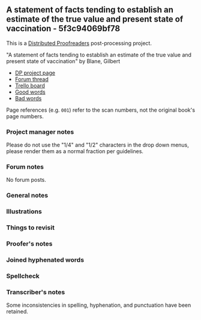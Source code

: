 ## A statement of facts tending to establish an estimate of the true value and present state of vaccination - 5f3c94069bf78 ##

This is a [Distributed Proofreaders](http://www.pgdp.net/) post-processing project.

"A statement of facts tending to establish an estimate of the true value and present state of vaccination" by Blane, Gilbert

- [DP project page](http://www.pgdp.net/c/project.php?id=projectID5f3c94069bf78)
- [Forum thread](https://www.pgdp.net/phpBB3/viewtopic.php?t=76448)
- [Trello board](https://trello.com/b/qsERIoqi/dp-a-statement-of-facts-tending-to-establish-an-estimate-of-the-true-value-and-present-state-of-vaccination)
- [Good words](good_words.txt)
- [Bad words](bad_words.txt)

Page references (e.g. `001`) refer to the scan numbers, not the original book's page numbers.

### Project manager notes ###

Please do not use the "1/4" and "1/2" characters in the drop down menus, please render them as a normal fraction per guidelines.

### Forum notes ###

No forum posts.

### General notes ###

### Illustrations ###

### Things to revisit ###

### Proofer's notes ###

### Joined hyphenated words ###

### Spellcheck ###

### Transcriber's notes ###

Some inconsistencies in spelling, hyphenation, and punctuation have been
retained.
